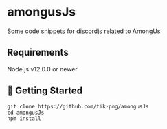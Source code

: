 # amongusJs
Some code snippets for discordjs related to AmongUs

## Requirements

Node.js v12.0.0 or newer

## 🚀 Getting Started

```
git clone https://github.com/tik-png/amongusJs
cd amongusJs
npm install
```